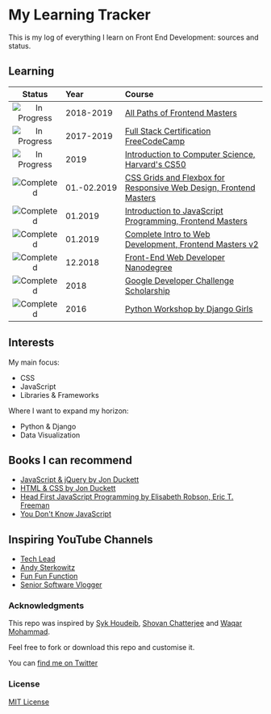 # My Learning Tracker

This is my log of everything I learn on Front End Development: sources and status.

## Learning

[//]: # (Status images)

[Completed]: https://user-images.githubusercontent.com/29199184/32275438-8385f5c0-bf0b-11e7-9406-42265f71e2bd.png "Completed"
[In Progress]: https://user-images.githubusercontent.com/29199184/34462881-7305ddac-ee4d-11e7-9b57-589424820da4.png "In Progress"
[Soon]: https://user-images.githubusercontent.com/29199184/34462916-d5c37bd4-ee4d-11e7-9f4a-d57f2243281b.png "Soon"

|            Status           |   Year        | Course                                                          |
|:---------------------------:|:--------------|:---------------------------------------------------------------------------------------------------------------|
| ![In Progress][In Progress] | 2018-2019     | [All Paths of Frontend Masters](https://frontendmasters.com)                                                   |
| ![In Progress][In Progress] | 2017-2019     | [Full Stack Certification FreeCodeCamp](https://learn.freecodecamp.org/)                                       |
| ![In Progress][In Progress] | 2019          | [Introduction to Computer Science,  Harvard's CS50](https://www.youtube.com/playlist?list=PLWKjhJtqVAbmGw5fN5BQlwuug-8bDmabi)                                                                                |
| ![Completed][Completed]     | 01.-02.2019   | [CSS Grids and Flexbox for Responsive Web Design, Frontend Masters](https://frontendmasters.com/courses/css-grids-flexbox/)                                                                                               |
| ![Completed][Completed]     | 01.2019       | [Introduction to JavaScript Programming, Frontend Masters ](https://frontendmasters.com/courses/javascript-basics/)                                                                                                      |
| ![Completed][Completed]     | 01.2019       | [Complete Intro to Web Development, Frontend Masters v2](https://frontendmasters.com/courses/web-development-v2/)                                                                                                   |
| ![Completed][Completed]     | 12.2018       | [Front-End Web Developer Nanodegree](https://eu.udacity.com/course/front-end-web-developer-nanodegree--nd001)  |
| ![Completed][Completed]     | 2018          | [Google Developer Challenge Scholarship](https://www.udacity.com/google-scholarships)                          |
| ![Completed][Completed]     | 2016          | [Python Workshop by Django Girls](https://djangogirls.org/)                                                    |

[//]: # (Reference links to courses)

[Front-End Web Developer Nanodegree]: https://eu.udacity.com/course/front-end-web-developer-nanodegree--nd001
[Google Developer Challenge Scholarship]: https://www.udacity.com/google-scholarships
[Frontend Masters]: https://frontendmasters.com
[Django Girls]: https://djangogirls.org/

## Interests

My main focus:

+ CSS
+ JavaScript
+ Libraries & Frameworks

Where I want to expand my horizon:

+ Python & Django
+ Data Visualization

## Books I can recommend

+ [JavaScript & jQuery by Jon Duckett](http://javascriptbook.com)
+ [HTML & CSS by Jon Duckett](http://www.htmlandcssbook.com)
+ [Head First JavaScript Programming by Elisabeth Robson, Eric T. Freeman](https://www.oreilly.com/library/view/head-first-javascript/9781449340124)
+ [You Don't Know JavaScript](https://github.com/getify/You-Dont-Know-JS)

## Inspiring YouTube Channels

+ [Tech Lead](https://www.youtube.com/channel/UC4xKdmAXFh4ACyhpiQ_3qBw)
+ [Andy Sterkowitz](https://www.youtube.com/channel/UCZ9qFEC82qM6Pk-54Q4TVWA)
+ [Fun Fun Function](https://www.youtube.com/channel/UCO1cgjhGzsSYb1rsB4bFe4Q)
+ [Senior Software Vlogger](https://www.youtube.com/user/rojkovdima)

### Acknowledgments

This repo was inspired by [Syk Houdeib](https://github.com/Syknapse/My-Learning-Tracker-first-ten-months), [Shovan Chatterjee](https://github.com/shovanch/fullstack-web-developer-path) and [Waqar Mohammad](https://github.com/waqardm/devNewbieLearningResources).

Feel free to fork or download this repo and customise it.

You can [find me on Twitter](https://twitter.com/gaini_z "@gaini_z")

### License

[MIT License](https://github.com/GainiZh/Learning-Tracker/blob/master/LICENSE)
